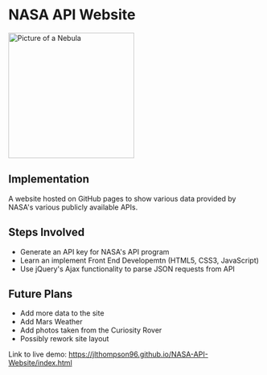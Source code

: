 # NASA API Website
<img src="https://images.unsplash.com/photo-1447433819943-74a20887a81e?ixlib=rb-1.2.1&ixid=MXwxMjA3fDB8MHxwaG90by1wYWdlfHx8fGVufDB8fHw%3D&auto=format&fit=crop&w=2292&q=80" alt="Picture of a Nebula" height="250px"/>

## Implementation
A website hosted on GitHub pages to show various data provided by NASA's various publicly available APIs.

## Steps Involved
* Generate an API key for NASA's API program
* Learn an implement Front End Developemtn (HTML5, CSS3, JavaScript)
* Use jQuery's Ajax functionality to parse JSON requests from API

## Future Plans
* Add more data to the site
* Add Mars Weather
* Add photos taken from the Curiosity Rover
* Possibly rework site layout

Link to live demo: https://jlthompson96.github.io/NASA-API-Website/index.html

<!--
Photo provided by NASA on Unsplash https://unsplash.com/photos/vltMzn0jqsA?utm_source=unsplash&utm_medium=referral&utm_content=creditShareLin
